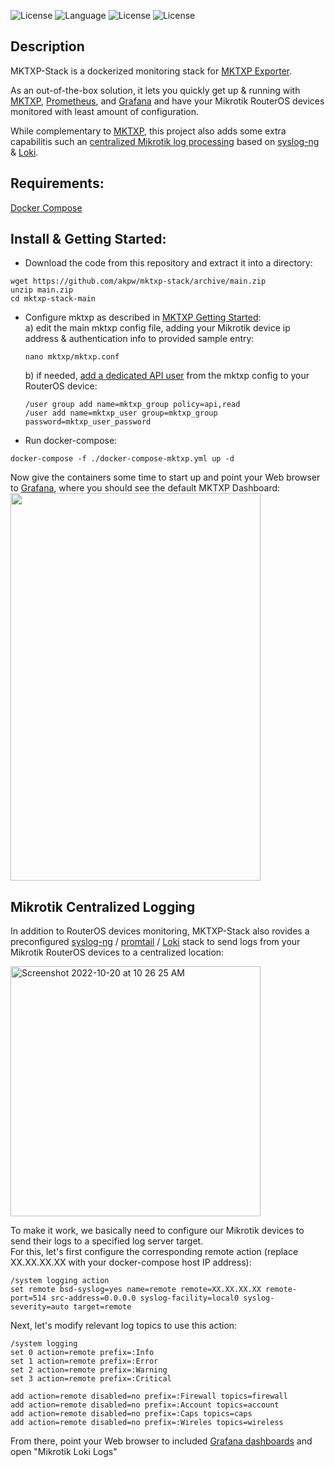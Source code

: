 ![License](https://img.shields.io/badge/License-GNU%20GPL-blue.svg)
![Language](https://img.shields.io/badge/docker-%230db7ed.svg)
![License](https://img.shields.io/badge/mikrotik-routeros-orange)
![License](https://img.shields.io/badge/prometheus-exporter-blueviolet)

## Description
MKTXP-Stack is a dockerized monitoring stack for [MKTXP Exporter](https://github.com/akpw/mktxp). 

As an out-of-the-box solution, it lets you quickly get up & running with [MKTXP](https://github.com/akpw/mktxp), [Prometheus](https://prometheus.io/), and [Grafana](https://grafana.com/) and have your Mikrotik RouterOS devices monitored with least amount of configuration. 

While complementary to [MKTXP](https://github.com/akpw/mktxp), this project also adds some extra capabilitis such an [centralized Mikrotik log processing](https://github.com/akpw/mktxp-stack#mikrotik-centralized-logging) based on [syslog-ng](https://www.syslog-ng.com/) & [Loki](https://grafana.com/docs/loki/latest).


## Requirements:
[Docker Compose](https://docs.docker.com/compose/install/)


## Install & Getting Started:
 - Download the code from this repository and extract it into a directory:
```
wget https://github.com/akpw/mktxp-stack/archive/main.zip
unzip main.zip
cd mktxp-stack-main
```

- Configure mktxp as described in [MKTXP Getting Started](https://github.com/akpw/mktxp#getting-started):\
  a) edit the main mktxp config file, adding your Mikrotik device ip address & authentication info to provided sample entry:
  ```
  nano mktxp/mktxp.conf
  ```

  b) if needed, [add a dedicated API user](https://github.com/akpw/mktxp#mikrotik-device-config) from the mktxp config to your RouterOS device:
  ```
  /user group add name=mktxp_group policy=api,read
  /user add name=mktxp_user group=mktxp_group password=mktxp_user_password
  ```

 - Run docker-compose:
```
docker-compose -f ./docker-compose-mktxp.yml up -d
```

Now give the containers some time to start up and point your Web browser to [Grafana](http://localhost:3000), where you should see the default MKTXP Dashboard:\
<img src="https://akpw-s3.s3.eu-central-1.amazonaws.com/mktxp_black.png" width="400" height="620">

## Mikrotik Centralized Logging
In addition to RouterOS devices monitoring, MKTXP-Stack also rovides a preconfigured  [syslog-ng](https://www.syslog-ng.com/) / [promtail](https://grafana.com/docs/loki/latest/clients/promtail/) / [Loki](https://grafana.com/docs/loki/latest) stack to  send logs from your Mikrotik RouterOS devices to a centralized location:

<img width="400" alt="Screenshot 2022-10-20 at 10 26 25 AM" src="https://user-images.githubusercontent.com/5028474/197340304-0d30d68f-1784-4556-be00-fad80e89ca3a.png">


To make it work, we basically need to configure our Mikrotik devices to send their logs to a specified log server target. \
For this, let's first configure the corresponding remote action (replace XX.XX.XX.XX with your docker-compose host IP address):
```
/system logging action
set remote bsd-syslog=yes name=remote remote=XX.XX.XX.XX remote-port=514 src-address=0.0.0.0 syslog-facility=local0 syslog-severity=auto target=remote
```
Next, let's modify relevant log topics to use this action:
```
/system logging
set 0 action=remote prefix=:Info
set 1 action=remote prefix=:Error
set 2 action=remote prefix=:Warning
set 3 action=remote prefix=:Critical

add action=remote disabled=no prefix=:Firewall topics=firewall
add action=remote disabled=no prefix=:Account topics=account
add action=remote disabled=no prefix=:Caps topics=caps
add action=remote disabled=no prefix=:Wireles topics=wireless
```

From there, point your Web browser to included [Grafana dashboards](http://localhost:3000/dashboards) and open "Mikrotik Loki Logs"

